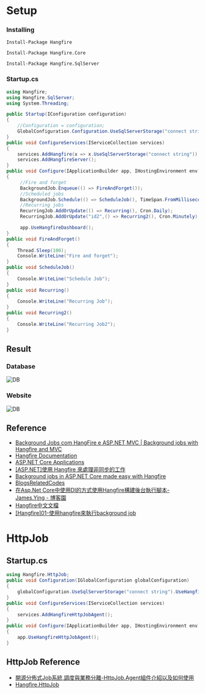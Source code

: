 # Setup

### Installing

`Install-Package Hangfire`

`Install-Package Hangfire.Core`

`Install-Package Hangfire.SqlServer`

### Startup.cs
```csharp
using Hangfire;
using Hangfire.SqlServer;
using System.Threading;

public Startup(IConfiguration configuration)
{
    //Configuration = configuration;
    GlobalConfiguration.Configuration.UseSqlServerStorage("connect string");
}
public void ConfigureServices(IServiceCollection services)
{
    services.AddHangfire(x => x.UseSqlServerStorage("connect string"));
    services.AddHangfireServer();
}
public void Configure(IApplicationBuilder app, IHostingEnvironment env)
{
     //Fire and forget
     BackgroundJob.Enqueue(() => FireAndForget());
     //Scheduled jobs
     BackgroundJob.Schedule(() => ScheduleJob(), TimeSpan.FromMilliseconds(10000));
     //Recurring jobs
     RecurringJob.AddOrUpdate(() => Recurring(), Cron.Daily);
     RecurringJob.AddOrUpdate("id2",() => Recurring2(), Cron.Minutely);

     app.UseHangfireDashboard();
}
public void FireAndForget()
{
    Thread.Sleep(100);
    Console.WriteLine("Fire and forget");
}
public void ScheduleJob()
{
    Console.WriteLine("Schedule Job");
}
public void Recurring()
{
    Console.WriteLine("Recurring Job");
}
public void Recurring2()
{
    Console.WriteLine("Recurring Job2");
}

```
## Result
### Database
![DB](https://i.imgur.com/hmzzV7h.png)
### Website
![DB](https://i.imgur.com/BfIsrQK.png)

## Reference
* [Background Jobs com HangFire e ASP.NET MVC | Background jobs with Hangfire and MVC](https://www.youtube.com/watch?v=_X_0YoGbceg) 
* [Hangfire Documentation](https://buildmedia.readthedocs.org/media/pdf/hangfire/latest/hangfire.pdf)
* [ASP.NET Core Applications](https://docs.hangfire.io/en/latest/getting-started/aspnet-core-applications.html#)
* [[ASP.NET]使用 Hangfire 來處理非同步的工作](https://dotblogs.com.tw/rainmaker/2015/08/19/153169)
* [Background jobs in ASP.NET Core made easy with Hangfire](https://crosscuttingconcerns.com/Background-jobs-ASP-NET-Core-Hangfire)
* [BlogsRelatedCodes](https://github.com/JamesYing/BlogsRelatedCodes/blob/master/hangfireDemo/HangfireWeb/Startup.cs)
* [在Asp.Net Core中使用DI的方式使用Hangfire構建後台執行腳本- James.Ying - 博客園](https://www.cnblogs.com/inday/p/hangfire-di-on-dot-net-core.html)
* [Hangfire中文文檔](https://www.bookstack.cn/read/Hangfire-zh-official/4.md)
* [[Hangfire]01-使用hangfire來執行background job](https://bryanyu.github.io/2018/09/03/Hangfire01/)

# HttpJob
## Startup.cs
```csharp
using Hangfire.HttpJob;
public void Configuration(IGlobalConfiguration globalConfiguration)
{
    globalConfiguration.UseSqlServerStorage("connect string").UseHangfireHttpJob();
}
public void ConfigureServices(IServiceCollection services)
{
    services.AddHangfireHttpJobAgent();
}
public void Configure(IApplicationBuilder app, IHostingEnvironment env)
{
    app.UseHangfireHttpJobAgent();
}

```
## HttpJob Reference
* [開源分佈式Job系統,調度與業務分離-HttpJob.Agent組件介紹以及如何使用](https://article.itxueyuan.com/98PZkR)
* [Hangfire.HttpJob](https://github.com/yuzd/Hangfire.HttpJob)
